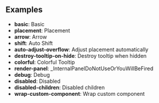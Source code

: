 ## Examples

- **basic**: Basic
- **placement**: Placement
- **arrow**: Arrow
- **shift**: Auto Shift
- **auto-adjust-overflow**: Adjust placement automatically
- **destroy-tooltip-on-hide**: Destroy tooltip when hidden
- **colorful**: Colorful Tooltip
- **render-panel**: _InternalPanelDoNotUseOrYouWillBeFired
- **debug**: Debug
- **disabled**: Disabled
- **disabled-children**: Disabled children
- **wrap-custom-component**: Wrap custom component
